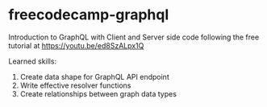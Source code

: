 # freecodecamp-graphql

Introduction to GraphQL with Client and Server side code following the free tutorial at https://youtu.be/ed8SzALpx1Q

Learned skills:
1. Create data shape for GraphQL API endpoint
1. Write effective resolver functions
1. Create relationships between graph data types
